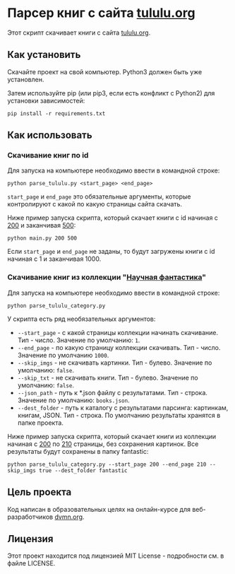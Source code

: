# Парсер книг с сайта [tululu.org](https://tululu.org/)
Этот скрипт скачивает книги с сайта [tululu.org](https://tululu.org/).

## Как установить
Скачайте проект на свой компьютер. Python3 должен быть уже установлен. 

Затем используйте pip (или pip3, если есть конфликт с Python2) для установки зависимостей:
```
pip install -r requirements.txt
```
## Как использовать
### Скачивание книг по id
Для запуска на компьютере необходимо ввести в командной строке:
```
python parse_tululu.py <start_page> <end_page>
```
`start_page` и `end_page` это обязательные аргументы, которые контролируют с какой по какую страницы сайта скачать.

Ниже пример запуска скрипта, который скачает книги c id начиная с [200](https://tululu.org/b200/) и заканчивая [500](https://tululu.org/b500/):
```
python main.py 200 500
```
Если `start_page` и `end_page` не заданы, то будут загружены книги с id начиная с 1 и заканчивая 1000.

### Скачивание книг из коллекции "[Научная фантастика](https://tululu.org/l55/)"
Для запуска на компьютере необходимо ввести в командной строке:
```
python parse_tululu_category.py
```
У скрипта есть ряд необязательных аргументов:
* `--start_page` - с какой страницы коллекции начинать скачивание. Тип - число. Значение по умолчанию: `1`.
* `--end_page` - по какую страницу коллекции скачивать. Тип - число. Значение по умолчанию `1000`.
* `--skip_imgs` - не скачивать картинки. Тип - булево. Значение по умолчанию: `false`.
* `--skip_txt` - не скачивать книги. Тип - булево. Значение по умолчанию: `false`.
* `--json_path` - путь к *.json файлу с результатами. Тип - строка. Значение по умолчанию: `books.json`.
* `--dest_folder` - путь к каталогу с результатами парсинга: картинкам, книгам, JSON. Тип - строка. По умолчанию результаты хранятся в папке проекта.

Ниже пример запуска скрипта, который скачает книги из коллекции начиная с [200](https://tululu.org/l55/200) по [210](https://tululu.org/l55/210) страницы, без сохранения картинок.
Все результаты будут сохранены в папку fantastic:
```
python parse_tululu_category.py --start_page 200 --end_page 210 --skip_imgs true --dest_folder fantastic

```

## Цель проекта
Код написан в образовательных целях на онлайн-курсе для веб-разработчиков [dvmn.org](https://dvmn.org/).

## Лицензия

Этот проект находится под лицензией MIT License - подробности см. в файле LICENSE.